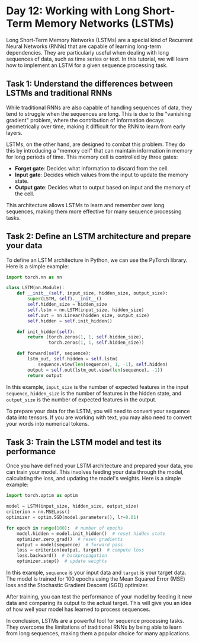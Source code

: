 # Day 12: Working with Long Short-Term Memory Networks (LSTMs)

Long Short-Term Memory Networks (LSTMs) are a special kind of Recurrent Neural Networks (RNNs) that are capable of learning long-term dependencies. They are particularly useful when dealing with long sequences of data, such as time series or text. In this tutorial, we will learn how to implement an LSTM for a given sequence processing task.

## Task 1: Understand the differences between LSTMs and traditional RNNs

While traditional RNNs are also capable of handling sequences of data, they tend to struggle when the sequences are long. This is due to the "vanishing gradient" problem, where the contribution of information decays geometrically over time, making it difficult for the RNN to learn from early layers.

LSTMs, on the other hand, are designed to combat this problem. They do this by introducing a "memory cell" that can maintain information in memory for long periods of time. This memory cell is controlled by three gates:

- **Forget gate**: Decides what information to discard from the cell.
- **Input gate**: Decides which values from the input to update the memory state.
- **Output gate**: Decides what to output based on input and the memory of the cell.

This architecture allows LSTMs to learn and remember over long sequences, making them more effective for many sequence processing tasks.

## Task 2: Define an LSTM architecture and prepare your data

To define an LSTM architecture in Python, we can use the PyTorch library. Here is a simple example:

```python
import torch.nn as nn

class LSTM(nn.Module):
    def __init__(self, input_size, hidden_size, output_size):
        super(LSTM, self).__init__()
        self.hidden_size = hidden_size
        self.lstm = nn.LSTM(input_size, hidden_size)
        self.out = nn.Linear(hidden_size, output_size)
        self.hidden = self.init_hidden()

    def init_hidden(self):
        return (torch.zeros(1, 1, self.hidden_size),
                torch.zeros(1, 1, self.hidden_size))

    def forward(self, sequence):
        lstm_out, self.hidden = self.lstm(
            sequence.view(len(sequence), 1, -1), self.hidden)
        output = self.out(lstm_out.view(len(sequence), -1))
        return output
```

In this example, `input_size` is the number of expected features in the input `sequence`, `hidden_size` is the number of features in the hidden state, and `output_size` is the number of expected features in the output.

To prepare your data for the LSTM, you will need to convert your sequence data into tensors. If you are working with text, you may also need to convert your words into numerical tokens.

## Task 3: Train the LSTM model and test its performance

Once you have defined your LSTM architecture and prepared your data, you can train your model. This involves feeding your data through the model, calculating the loss, and updating the model's weights. Here is a simple example:

```python
import torch.optim as optim

model = LSTM(input_size, hidden_size, output_size)
criterion = nn.MSELoss()
optimizer = optim.SGD(model.parameters(), lr=0.01)

for epoch in range(100):  # number of epochs
    model.hidden = model.init_hidden()  # reset hidden state
    optimizer.zero_grad()  # reset gradients
    output = model(sequence)  # forward pass
    loss = criterion(output, target)  # compute loss
    loss.backward()  # backpropagation
    optimizer.step()  # update weights
```

In this example, `sequence` is your input data and `target` is your target data. The model is trained for 100 epochs using the Mean Squared Error (MSE) loss and the Stochastic Gradient Descent (SGD) optimizer.

After training, you can test the performance of your model by feeding it new data and comparing its output to the actual target. This will give you an idea of how well your model has learned to process sequences.

In conclusion, LSTMs are a powerful tool for sequence processing tasks. They overcome the limitations of traditional RNNs by being able to learn from long sequences, making them a popular choice for many applications.